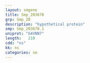 ```yaml
---
layout: smgene
title: Smp_203670
grp: Smp_20
description: "hypothetical protein"
smp: Smp_203670.1
uniprot: "G4VNN7"
length:   210
cdd: "ns"
kk: ns
categories: sm
---
```

